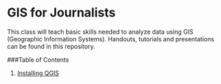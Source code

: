 # GIS for Journalists

This class will teach basic skills needed to analyze data using GIS (Geographic Information Systems). Handouts, tutorials and presentations can be found in this repository.

###Table of Contents

1. [Installing QGIS](https://github.com/newshackaz/gis-for-journalists/blob/master/handouts/installing_qgis.md)
